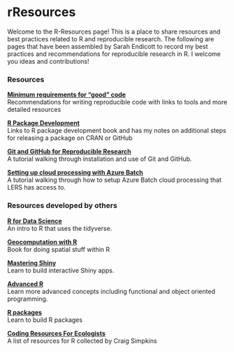 
<!-- README.md is generated from README.Rmd. Please edit that file -->

# rResources

<!-- badges: start -->
<!-- badges: end -->

Welcome to the R-Resources page! This is a place to share resources and
best practices related to R and reproducible research. The following are
pages that have been assembled by Sarah Endicott to record my best
practices and recommendations for reproducible research in R. I welcome
you ideas and contributions!

### Resources

[**Minimum requirements for “good”
code**](https://landscitech.github.io/R-Resources/articles/good_code.html)  
Recommendations for writing reproducible code with links to tools and
more detailed resources

[**R Package
Development**](https://landscitech.github.io/R-Resources/articles/package_development.html)  
Links to R package development book and has my notes on additional steps
for releasing a package on CRAN or GitHub

[**Git and GitHub for Reproducible
Research**](https://landscitech.github.io/Github_tutorial/)  
A tutorial walking through installation and use of Git and GitHub.

[**Setting up cloud processing with Azure
Batch**](https://landscitech.github.io/cloudDemo/articles/cloudSetup.html)  
A tutorial walking through how to setup Azure Batch cloud processing
that LERS has access to.

### Resources developed by others

[**R for Data Science**](https://r4ds.had.co.nz/)  
An intro to R that uses the tidyverse.

[**Geocomputation with R**](https://geocompr.robinlovelace.net/)  
Book for doing spatial stuff within R

[**Mastering Shiny**](https://mastering-shiny.org/)  
Learn to build interactive Shiny apps.

[**Advanced R**](https://adv-r.hadley.nz/)  
Learn more advanced concepts including functional and object oriented
programming.

[**R packages**](https://r-pkgs.org/index.html)  
Learn to build R packages

[**Coding Resources For
Ecologists**](https://csim063.github.io/Coding_Resources/)  
A list of resources for R collected by Craig Simpkins
